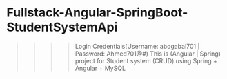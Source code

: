 # Fullstack-Angular-SpringBoot-StudentSystemApi
>>>>Login Credentials(Username: abogabal701 | Password: Ahmed701@#)
This is (Angular | Spring) project for Student system (CRUD) using Spring + Angular + MySQL
